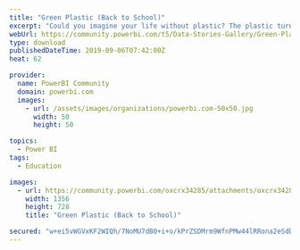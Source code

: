 ```yaml
---
title: "Green Plastic (Back to School)"
excerpt: "Could you imagine your life without plastic? The plastic turns our lives easier , more pratical and safety. You production is the basis of fossil"
webUrl: https://community.powerbi.com/t5/Data-Stories-Gallery/Green-Plastic-Back-to-School/m-p/785803
type: download
publishedDateTime: 2019-09-06T07:42:00Z
heat: 62

provider:
  name: PowerBI Community
  domain: powerbi.com
  images:
    - url: /assets/images/organizations/powerbi.com-50x50.jpg
      width: 50
      height: 50

topics:
  - Power BI
tags:
  - Education

images:
  - url: https://community.powerbi.com/oxcrx34285/attachments/oxcrx34285/DataStoriesGallery/2942/1/thumn_pbi.png
    width: 1356
    height: 728
    title: "Green Plastic (Back to School)"

secured: "w+ei5vWGVxKF2WIQh/7NoMU7dB0+i+o/kPrZSDMrm9WfnPMw44lRRona2eSdDtaUtmW8eYWoLfNdMlsrbjlBUBFSgP22nVIJbfWhcRyMKEFtvPkC4dauv2cfNf/H7epAxg3PmnNv7QHYp2XOam5p+flzrmSOuDrgl6sukyhtI7D3jMRaXqtQzS/4CUq0NOiQL3t17X5/03hPAtMi0AKMC3w/pjvAOKZeMme8/GdYdZVv6LLpVkUri4SHnSB+VAJr3ZxAuADtU+RXTNQEjk1xcHZXjXyKNLzlyw1JsATkLe7r+UPuEiME/Wv1hxzNF2EUwlbp4CHKW6qd6e53MB4dAiYSeXjp01oTG6Q9dh4ot4iz7hP+qk8+uvjtRPQv+c6B;Az2otDDV9LL77+vrMpxuGA=="
---
```


